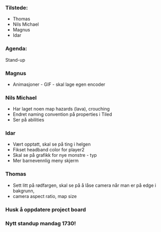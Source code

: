 ### Tilstede:
* Thomas
* Nils Michael
* Magnus
* Idar

### Agenda:
Stand-up

### Magnus
* Animasjoner - GIF - skal lage egen encoder

### Nils Michael
* Har laget noen map hazards (lava), crouching
* Endret naming convention på properties i Tiled
* Ser på abilities

### Idar
* Vært opptatt, skal se på ting i helgen
* Fikset headband color for player2
* Skal se på grafikk for nye monstre - typ 
* Mer barnevennlig meny skjerm

### Thomas
* Sett litt på rødfargen, skal se på å låse camera når man er på edge i bakgrunn, 
* camera aspect ratio, map size

### Husk å oppdatere project board


### Nytt standup mandag 1730!
